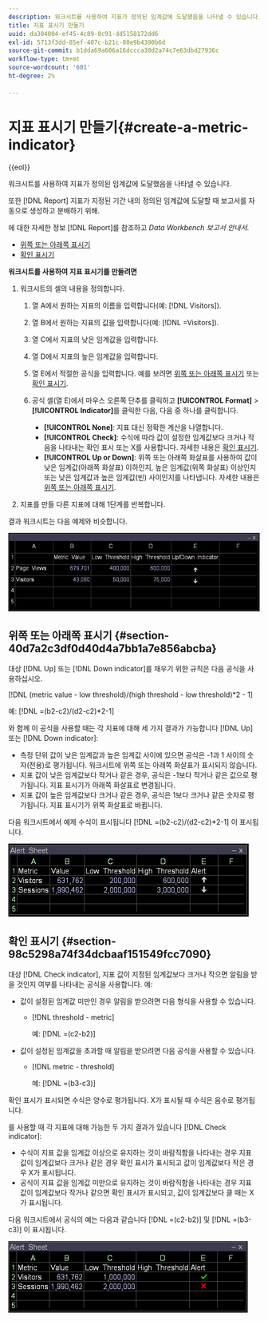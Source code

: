 ```yaml
---
description: 워크시트를 사용하여 지표가 정의된 임계값에 도달했음을 나타낼 수 있습니다.
title: 지표 표시기 만들기
uuid: da304004-ef45-4c89-8c91-dd5158172dd6
exl-id: 5713f3dd-85ef-407c-b21c-80e9b4390b6d
source-git-commit: b1dda69a606a16dccca30d2a74c7e63dbd27936c
workflow-type: tm+mt
source-wordcount: '601'
ht-degree: 2%

---
```


# 지표 표시기 만들기{#create-a-metric-indicator}

{{eol}}

워크시트를 사용하여 지표가 정의된 임계값에 도달했음을 나타낼 수 있습니다.

또한 [!DNL Report] 지표가 지정된 기간 내의 정의된 임계값에 도달할 때 보고서를 자동으로 생성하고 분배하기 위해.

에 대한 자세한 정보 [!DNL Report]를 참조하고 *Data Workbench 보고서 안내서*.

* [위쪽 또는 아래쪽 표시기](../../../../home/c-get-started/c-analysis-vis/c-wksts/c-metric-ind.md#section-40d7a2c3df0d40d4a7bb1a7e856abcba)
* [확인 표시기](../../../../home/c-get-started/c-analysis-vis/c-wksts/c-metric-ind.md#section-98c5298a74f34dcbaaf151549fcc7090)

**워크시트를 사용하여 지표 표시기를 만들려면**

1. 워크시트의 셀의 내용을 정의합니다.

   1. 열 A에서 원하는 지표의 이름을 입력합니다(예: [!DNL Visitors]).
   1. 열 B에서 원하는 지표의 값을 입력합니다(예: [!DNL =Visitors]).
   1. 열 C에서 지표의 낮은 임계값을 입력합니다.
   1. 열 D에서 지표의 높은 임계값을 입력합니다.
   1. 열 E에서 적절한 공식을 입력합니다. 예를 보려면 [위쪽 또는 아래쪽 표시기](../../../../home/c-get-started/c-analysis-vis/c-wksts/c-metric-ind.md#section-40d7a2c3df0d40d4a7bb1a7e856abcba) 또는 [확인 표시기](../../../../home/c-get-started/c-analysis-vis/c-wksts/c-metric-ind.md#section-98c5298a74f34dcbaaf151549fcc7090).
   1. 공식 셀(열 E)에서 마우스 오른쪽 단추를 클릭하고 **[!UICONTROL Format]** > **[!UICONTROL Indicator]**&#x200B;를 클릭한 다음, 다음 중 하나를 클릭합니다.

      * **[!UICONTROL None]**: 지표 대신 정확한 계산을 나열합니다.
      * **[!UICONTROL Check]**: 수식에 따라 값이 설정한 임계값보다 크거나 작음을 나타내는 확인 표시 또는 X를 사용합니다. 자세한 내용은 [확인 표시기](../../../../home/c-get-started/c-analysis-vis/c-wksts/c-metric-ind.md#section-98c5298a74f34dcbaaf151549fcc7090).
      * **[!UICONTROL Up or Down]**: 위쪽 또는 아래쪽 화살표를 사용하여 값이 낮은 임계값(아래쪽 화살표) 이하인지, 높은 임계값(위쪽 화살표) 이상인지 또는 낮은 임계값과 높은 임계값(빈) 사이인지를 나타냅니다. 자세한 내용은 [위쪽 또는 아래쪽 표시기](../../../../home/c-get-started/c-analysis-vis/c-wksts/c-metric-ind.md#section-40d7a2c3df0d40d4a7bb1a7e856abcba).

1. 지표를 만들 다른 지표에 대해 1단계를 반복합니다.

결과 워크시트는 다음 예제와 비슷합니다.

![](assets/vis_Worksheet_Alerts.png)

## 위쪽 또는 아래쪽 표시기 {#section-40d7a2c3df0d40d4a7bb1a7e856abcba}

대상 [!DNL Up] 또는 [!DNL Down indicator]를 채우기 위한 규칙은 다음 공식을 사용하십시오.

[!DNL (metric value - low threshold)/(high threshold - low threshold)*2 - 1]

예: [!DNL =(b2-c2)/(d2-c2)*2-1]

와 함께 이 공식을 사용할 때는 각 지표에 대해 세 가지 결과가 가능합니다 [!DNL Up] 또는 [!DNL Down indicator]:

* 측정 단위 값이 낮은 임계값과 높은 임계값 사이에 있으면 공식은 -1과 1 사이의 숫자(전용)로 평가됩니다. 워크시트에 위쪽 또는 아래쪽 화살표가 표시되지 않습니다.
* 지표 값이 낮은 임계값보다 작거나 같은 경우, 공식은 -1보다 작거나 같은 값으로 평가됩니다. 지표 표시기가 아래쪽 화살표로 변경됩니다.
* 지표 값이 높은 임계값보다 크거나 같은 경우, 공식은 1보다 크거나 같은 숫자로 평가됩니다. 지표 표시기가 위쪽 화살표로 바뀝니다.

다음 워크시트에서 예제 수식이 표시됩니다 [!DNL =(b2-c2)/(d2-c2)*2-1] 이 표시됩니다.

![](assets/vis_Worksheet_Alerts_UpDown.png)

## 확인 표시기 {#section-98c5298a74f34dcbaaf151549fcc7090}

대상 [!DNL Check indicator], 지표 값이 지정된 임계값보다 크거나 작으면 알림을 받을 것인지 여부를 나타내는 공식을 사용합니다. 예:

* 값이 설정된 임계값 미만인 경우 알림을 받으려면 다음 형식을 사용할 수 있습니다.

   * [!DNL threshold - metric]

      예: [!DNL =(c2-b2)]

* 값이 설정된 임계값을 초과할 때 알림을 받으려면 다음 공식을 사용할 수 있습니다.

   * [!DNL metric - threshold]

      예: [!DNL =(b3-c3)]

확인 표시가 표시되면 수식은 양수로 평가됩니다. X가 표시될 때 수식은 음수로 평가됩니다.

를 사용할 때 각 지표에 대해 가능한 두 가지 결과가 있습니다 [!DNL Check indicator]:

* 수식이 지표 값을 임계값 이상으로 유지하는 것이 바람직함을 나타내는 경우 지표 값이 임계값보다 크거나 같은 경우 확인 표시가 표시되고 값이 임계값보다 작은 경우 X가 표시됩니다.
* 공식이 지표 값을 임계값 미만으로 유지하는 것이 바람직함을 나타내는 경우 지표 값이 임계값보다 작거나 같으면 확인 표시가 표시되고, 값이 임계값보다 클 때는 X가 표시됩니다.

다음 워크시트에서 공식의 예는 다음과 같습니다 [!DNL =(c2-b2)] 및 [!DNL =(b3-c3)] 이 표시됩니다.

![](assets/vis_Worksheet_Alerts_Check.png)
